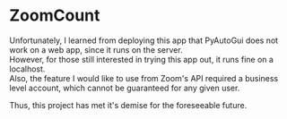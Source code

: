 # ZoomCount
Unfortunately, I learned from deploying this app that PyAutoGui does not work on a web app, since it runs on the server.  
However, for those still interested in trying this app out, it runs fine on a localhost.  
Also, the feature I would like to use from Zoom's API required a business level account, which cannot be guaranteed for any given user.  

Thus, this project has met it's demise for the foreseeable future.  
